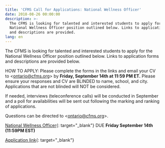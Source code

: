 ```yaml
---
title: 'CFMS Call for Applications: National Wellness Officer'
date: 2018-08-26 00:00:00
description: >-
  The CFMS is looking for talented and interested students to apply for the
  National Wellness Officer position outlined below. Links to application forms
  and descriptions are provided.
lang: en
---
```


The CFMS is looking for talented and interested students to apply for the National Wellness Officer position outlined below. Links to application forms and descriptions are provided below.

HOW TO APPLY: Please complete the forms in the links and email your CV to &lt;ontario@cfms.org&gt; by **Friday, September 14th at 11:59 PM ET.** Please ensure your responses and CV are BLINDED to name, school, and city. Applications that are not blinded will NOT be considered.

If needed, interviews (teleconference calls) will be conducted in September and a poll for availabilities will be sent out following the marking and ranking of applications.

Questions can be directed to &lt;ontario@cfms.org&gt;.

[National Wellness Officer](https://docs.google.com/document/d/1_2cOCGXo-bEFe6T4Rjz-m1wOkI3A-VPW97eR-C4GI7o/edit?usp=sharing){: target="_blank"} DUE **Friday September 14th (11:59PM EST)**

[Application link](https://goo.gl/forms/8c0jobri315HX4Ij1){: target="_blank"}